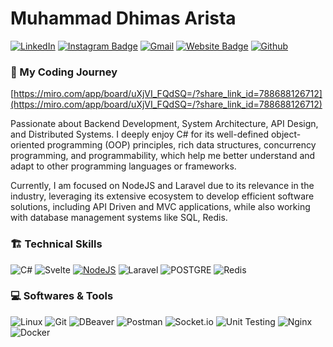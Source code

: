 # Muhammad Dhimas Arista
[![LinkedIn](https://custom-icon-badges.demolab.com/badge/LinkedIn-0A66C2?logo=linkedin-white&logoColor=fff)](https://www.linkedin.com/in/dhimasarista/)
[![Instagram Badge](https://img.shields.io/badge/-Instagram-purple?logo=instagram&logoColor=white&link=https://instagram.com/codedhims/)](https://www.instagram.com/codedhims)
[![Gmail](https://img.shields.io/badge/-Gmail-c14438?style=flat&logo=Gmail&logoColor=white)](mailto:mdhimasarista@gmail.com)
[![Website Badge](https://img.shields.io/badge/-Website-c14438?style=flat&logo=Google-Chrome&logoColor=white&link=https://dhimasarista.github.io)](https://dhimasarista.github.io)
[![Github](https://img.shields.io/github/followers/dhimasarista?label=Follow&style=social)](https://github.com/dhimasarista)

### 🧭 My Coding Journey  
[https://miro.com/app/board/uXjVI_FQdSQ=/?share_link_id=788688126712](https://miro.com/app/board/uXjVI_FQdSQ=/?share_link_id=788688126712)

Passionate about Backend Development, System Architecture, API Design, and Distributed Systems. I deeply enjoy C# for its well-defined object-oriented programming (OOP) principles, rich data structures, concurrency programming, and programmability, which help me better understand and adapt to other programming languages or frameworks.

Currently, I am focused on NodeJS and Laravel due to its relevance in the industry, leveraging its extensive ecosystem to develop efficient software solutions, including API Driven and MVC applications, while also working with database management systems like SQL, Redis.

### 🏗️ Technical Skills
![C#](https://custom-icon-badges.demolab.com/badge/CSharp-%23E0559F.svg?logo=cshrp&logoColor=white)
![Svelte](https://img.shields.io/badge/svelte-%23f1413d.svg?logo=svelte&logoColor=white)
[![NodeJS](https://img.shields.io/badge/NodeJS-6DA55F.svg?logo=node.js&logoColor=white)](#)
![Laravel](https://img.shields.io/badge/Laravel-EB6A4A?logo=laravel&logoColor=white)
![POSTGRE](https://img.shields.io/badge/PostgreSQL-0056A3?logo=postgresql&logoColor=white)
![Redis](https://img.shields.io/badge/Redis-ED5454?logo=redis&logoColor=white)
### 💻 Softwares & Tools
![Linux](https://img.shields.io/badge/Linux-%23FCC624?logo=linux&logoColor=black)
![Git](https://img.shields.io/badge/Git-%23F1502F?logo=git&logoColor=white)
![DBeaver](https://img.shields.io/badge/DBeaver-%234A90E2?logo=dbeaver&logoColor=white)
![Postman](https://img.shields.io/badge/Postman-%23FF6C37?logo=postman&logoColor=white)
![Socket.io](https://img.shields.io/badge/SocketIO-%23B0B0B0?logo=socketdotio&logoColor=black&color=white)
![Unit Testing](https://img.shields.io/badge/Unit%20Testing-%23FF5722?logo=jest&logoColor=white)
![Nginx](https://img.shields.io/badge/Nginx-%23009639?logo=nginx&logoColor=white)
![Docker](https://img.shields.io/badge/Docker-%232496ED?logo=docker&logoColor=white)



<!--
![AdonisJS](https://img.shields.io/badge/AdonisJS-5A5A5A?logo=adonisjs&logoColor=white)
[![Django](https://img.shields.io/badge/Django-%23092E20.svg?logo=django&logoColor=white)](#)

### 🌱 Additional Proficiencies
![Java](https://custom-icon-badges.demolab.com/badge/Java-EB5A5A.svg?logo=java221&logoColor=white)
[![Nest](https://img.shields.io/badge/NestJS-%23E0234E.svg?logo=nestjs&logoColor=white)](#)A
![MSSQL](https://custom-icon-badges.demolab.com/badge/MSSQL-EB5A5A.svg?logo=mssql&logoColor=white)
![MySQL](https://img.shields.io/badge/MySQL-4C9EC7?logo=mysql&logoColor=white)
